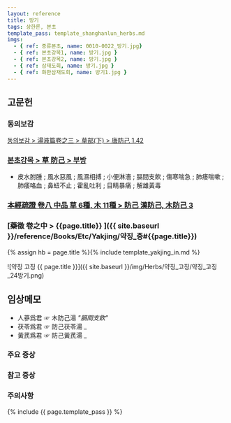 ```yaml
---
layout: reference
title: 방기
tags: 상한론, 본초
template_pass: template_shanghanlun_herbs.md
imgs:
  - { ref: 증류본초, name: 0010-0022_방기.jpg}
  - { ref: 본초강목1, name: 방기.jpg }
  - { ref: 본초강목2, name: 방기.jpg }
  - { ref: 삼재도회, name: 방기.jpg }
  - { ref: 화한삼재도회, name: 방기1.jpg }
---
```


## 고문헌

### 동의보감

[동의보감 > 湯液篇卷之三 > 草部(下) >  唐防己 1.42](https://mediclassics.kr/books/8/volume/22/#content_247)

### [본초강목 > 草	防己	> 부방]()

* 皮水胕腫 ; 風水惡風 ; 風濕相搏 ; 小便淋濇 ; 膈間支飮 ; 傷寒喘急 ; 肺痿喘嗽 ; 肺痿咯血 ; 鼻䖡不止 ; 霍亂吐利 ; 目睛暴痛 ; 解雄黃毒

### [本經疏證 卷八 中品 草 6種, 木 11種 > 防己 漢防己, 木防己 3](https://mediclassics.kr/books/154/volume/8/#content_15)



### [藥徵 卷之中 > {{page.title}} ]({{ site.baseurl }}/reference/Books/Etc/Yakjing/약징_중#{{page.title}})

{% assign hb = page.title %}{% include template_yakjing_in.md %}

![약징 고징 {{ page.title }}]({{ site.baseurl }}/img/Herbs/약징_고징/약징_고징_24방기.png)


## 임상메모

* 人蔘爲君 ☞ 木防己湯 _"膈間支飮"_
* 茯苓爲君 ☞ 防己茯苓湯 _
* 黃芪爲君 ☞ 防己黃芪湯 _


### 주요 증상



### 참고 증상



### 주의사항



{% include {{ page.template_pass }} %}
